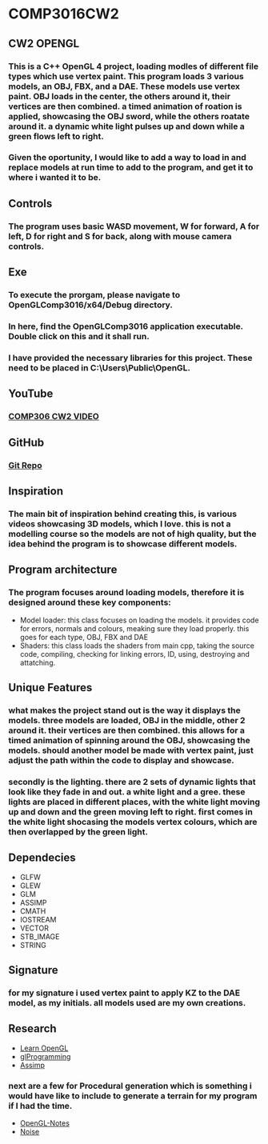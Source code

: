 # COMP3016CW2
## CW2 OPENGL

### This is a C++ OpenGL 4 project, loading modles of different file types which use vertex paint. This program loads 3 various models, an OBJ, FBX, and a DAE. These models use vertex paint. OBJ loads in the center, the others around it, their vertices are then combined. a timed animation of roation is applied, showcasing the OBJ sword, while the others roatate around it. a dynamic white light pulses up and down while a green flows left to right. 
### Given the oportunity, I would like to add a way to load in and replace models at run time to add to the program, and get it to where i wanted it to be.

## Controls
### The program uses basic WASD movement, W for forward, A for left, D for right and S for back, along with mouse camera controls.

## Exe
### To execute the prorgam, please navigate to OpenGLComp3016/x64/Debug directory.
### In here, find the OpenGLComp3016 application executable. Double click on this and it shall run.
### I have provided the necessary libraries for this project. These need to be placed in C:\Users\Public\OpenGL.

## YouTube
### [COMP306 CW2 VIDEO](https://youtu.be/Xc6uKByWTEM)
## GitHub
### [Git Repo](https://github.com/KacperZmu/COMP3016CW2)

## Inspiration
### The main bit of inspiration behind creating this, is various videos showcasing 3D models, which I love. this is not a modelling course so the models are not of high quality, but the idea behind the program is to showcase different models.

## Program architecture
### The program focuses around loading models, therefore it is designed around these key components:
- Model loader: this class focuses on loading the models. it provides code for errors, normals and colours, meaking sure they load properly. this goes for each type, OBJ, FBX and DAE
- Shaders: this class loads the shaders from main cpp, taking the source code, compiling, checking for linking errors, ID, using, destroying and attatching.

## Unique Features
### what makes the project stand out is the way it displays the models. three models are loaded, OBJ in the middle, other 2 around it. their vertices are then combined. this allows for a timed animation of spinning around the OBJ, showcasing the models. should another model be made with vertex paint, just adjust the path within the code to display and showcase.
### secondly is the lighting. there are 2 sets of dynamic lights that look like they fade in and out. a white light and a gree. these lights are placed in different places, with the white light moving up and down and the green moving left to right. first comes in the white light shocasing the models vertex colours, which are then overlapped by the green light.

## Dependecies
- GLFW
- GLEW
- GLM
- ASSIMP
- CMATH
- IOSTREAM
- VECTOR
- STB_IMAGE
- STRING

## Signature
### for my signature i used vertex paint to apply KZ to the DAE model, as my initials. all models used are my own creations.

## Research
- [Learn OpenGL](https://learnopengl.com/)
- [glProgramming](https://www.glprogramming.com/red/chapter05.html)
- [Assimp](https://assimp-docs.readthedocs.io/en/latest/)
### next are a few for Procedural generation which is something i would have like to include to generate a terrain for my program if I had the time.
- [OpenGL-Notes](https://opengl-notes.readthedocs.io/en/latest/topics/complex-objects/procedural-generation.html)
- [Noise](https://www.omardelarosa.com/posts/2020/01/06/infinity-terrain-in-c++-using-perlin-noise-and-opengl)


